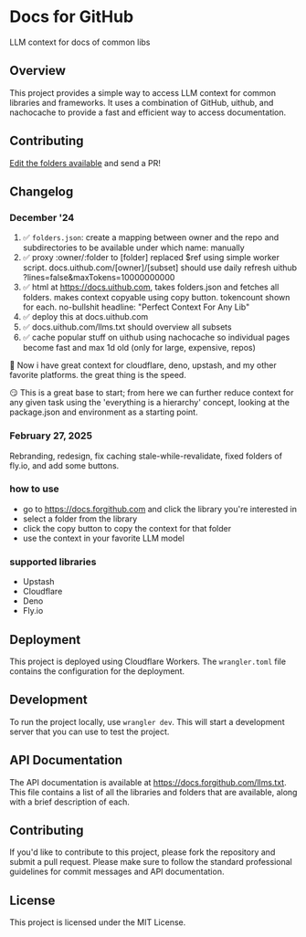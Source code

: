 # Docs for GitHub

LLM context for docs of common libs

## Overview

This project provides a simple way to access LLM context for common libraries and frameworks. It uses a combination of GitHub, uithub, and nachocache to provide a fast and efficient way to access documentation.

## Contributing

[Edit the folders available](https://github.com/janwilmake/forgithub.docs/edit/main/public/folders.json) and send a PR!

## Changelog

### December '24

1. ✅ `folders.json`: create a mapping between owner and the repo and subdirectories to be available under which name: manually
2. ✅ proxy :owner/:folder to [folder] replaced $ref using simple worker script. docs.uithub.com/[owner]/[subset] should use daily refresh uithub ?lines=false&maxTokens=10000000000
3. ✅ html at https://docs.uithub.com, takes folders.json and fetches all folders. makes context copyable using copy button. tokencount shown for each. no-bullshit headline: "Perfect Context For Any Lib"
4. ✅ deploy this at docs.uithub.com
5. ✅ docs.uithub.com/llms.txt should overview all subsets
6. ✅ cache popular stuff on uithub using nachocache so individual pages become fast and max 1d old (only for large, expensive, repos)

🎉 Now i have great context for cloudflare, deno, upstash, and my other favorite platforms. the great thing is the speed.

😏 This is a great base to start; from here we can further reduce context for any given task using the 'everything is a hierarchy' concept, looking at the package.json and environment as a starting point.

### February 27, 2025

Rebranding, redesign, fix caching stale-while-revalidate, fixed folders of fly.io, and add some buttons.

### how to use
* go to https://docs.forgithub.com and click the library you're interested in
* select a folder from the library
* click the copy button to copy the context for that folder
* use the context in your favorite LLM model

### supported libraries
* Upstash
* Cloudflare
* Deno
* Fly.io

## Deployment

This project is deployed using Cloudflare Workers. The `wrangler.toml` file contains the configuration for the deployment.

## Development

To run the project locally, use `wrangler dev`. This will start a development server that you can use to test the project.

## API Documentation

The API documentation is available at https://docs.forgithub.com/llms.txt. This file contains a list of all the libraries and folders that are available, along with a brief description of each.

## Contributing

If you'd like to contribute to this project, please fork the repository and submit a pull request. Please make sure to follow the standard professional guidelines for commit messages and API documentation.

## License

This project is licensed under the MIT License.